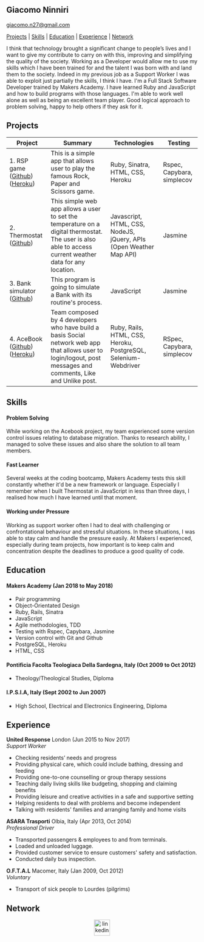 ## Giacomo Ninniri
[giacomo.n27@gmail.com](mailto:giacomo.n27@gmail.com)

[Projects](#projects) | [Skills](#skills) | [Education](#education) | [Experience](#experience) | [ Network](#network)

I think that technology brought a significant change to people’s lives and I want to give my contribute to carry on with this, improving and simplifying the quality of the society.
Working as a Developer would allow me to use my skills which I have been trained for and the talent I was born with and land them to the society. Indeed in my previous job as a Support Worker  I was able to exploit just partially the skills, I think I have.
I'm a Full Stack Software Developer trained by Makers Academy. I have learned Ruby and JavaScript and how to build programs with those languages. I'm able to work well alone as well as being an excellent team player. Good logical approach to problem solving, happy to help others if they ask for it.

## Projects

| Project       | Summary       | Technologies  | Testing |
| ------------- |---------------| --------------|---------|
| 1. RSP game ([Github](https://github.com/Gia1987/RPS-Game.git)) ([Heroku](https://boiling-wildwood-74884.herokuapp.com/)) | This is a simple app that allows user to play the famous Rock, Paper and Scissors game. |Ruby, Sinatra, HTML, CSS, Heroku | Rspec, Capybara, simplecov |
| 2. Thermostat ([Github](https://github.com/Gia1987/JS-Thermostat.git))|This simple web app allows a user to set the temperature on a digital thermostat. The user is also able to access current weather data for any location. | Javascript, HTML, CSS, NodeJS, jQuery, APIs (Open Weather Map API) | Jasmine|
| 3. Bank simulator ([Github](https://github.com/Gia1987/Bank-tech-test.git)) | This program is going to simulate a Bank with its routine's process. | JavaScript | Jasmine |
| 4. AceBook ([Github](https://github.com/Gia1987/acebook-Underdogs.git)) ([Heroku](https://arcane-woodland-75224.herokuapp.com/)) | Team composed by 4 developers who have build a basis Social network web app that allows user to login/logout,  post messages and comments, Like and Unlike post. | Ruby, Rails, HTML, CSS, Heroku, PostgreSQL, Selenium-Webdriver | RSpec, Capybara, simplecov |


## Skills

#### Problem Solving
  While working on the Acebook project, my team experienced some version control issues relating to database migration. Thanks to research ability, I managed to solve these issues and also share the solution to all team members.      

#### Fast Learner
  Several weeks at the coding bootcamp, Makers Academy tests this skill constantly whether it'd be a new framework or language. Especially I remember when I built Thermostat in JavaScript in less than three days, I realised how much I have learned until that moment.

#### Working under Pressure
  Working as support worker often I had to deal with challenging or confrontational behaviour and stressful situations. In these situations, I was  able to stay calm and handle the pressure easily.
  At Makers I experienced, especially during team projects, how important is to keep calm and concentration despite the deadlines to produce a good quality of code.
## Education

#### Makers Academy (Jan 2018 to  May 2018)

- Pair programming
- Object-Orientated Design
- Ruby, Rails, Sinatra
- JavaScript
- Agile methodologies, TDD
- Testing with Rspec, Capybara, Jasmine
- Version control with Git and Github
- PostgreSQL, Heroku
- HTML, CSS

#### Pontificia Facolta Teologiaca Della Sardegna, Italy (Oct 2009 to  Oct 2012)
- Theology/Theological Studies, Diploma

#### I.P.S.I.A, Italy (Sept 2002 to Jun 2007)
- High School, Electrical and Electronics Engineering, Diploma

## Experience

**United Response** London (Jun 2015 to Nov 2017)    
*Support Worker*

- Checking residents’ needs and progress
- Providing physical care, which could include bathing, dressing and feeding
- Providing one-to-one counselling or group therapy sessions
- Teaching daily living skills like budgeting, shopping and claiming benefits
- Providing leisure and creative activities in a safe and supportive setting
- Helping residents to deal with problems and become independent
- Talking with residents' families and arranging family and home visits

**ASARA Trasporti** Olbia, Italy (Apr 2013, Oct 2014)       
*Professional Driver*
- Transported passengers & employees to and from terminals.
- Loaded and unloaded luggage.
- Provided customer service to ensure customers' safety and satisfaction.
- Conducted daily bus inspection.

**O.F.T.A.L** Macomer, Italy (Jan 2009, Oct 2012)       
*Voluntary*
- Transport of sick people to Lourdes (pilgrims)

## Network
<p align='center'>
  <a href="https://www.linkedin.com/in/giacomo-ninniri-3b8699150/">
  <img src="https://www.iconfinder.com/data/icons/free-social-icons/67/linkedin_circle_color-512.png" alt="linkedin" hspace="50" height="42" width="42"></a></p>
